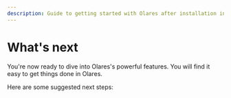 ```yaml
---
description: Guide to getting started with Olares after installation including initial setup, configuration, and essential features.
---
```



# What's next

You're now ready to dive into Olares's powerful features. You will find it easy to get things done in Olares. 

Here are some suggested next steps:


<div class="launch-card-container">
  <!-- Card 1 -->
  <LaunchCard
    class="launch-card"
    title="Explore use cases"
    description="Discover the various ways you can leverage Olares in daily life."
    :links="[
      { text: 'Stable Diffusion', href: '../../use-cases/stable-diffusion' },
      { text: 'Open WebUI',        href: '../../use-cases/openwebui'        },
      { text: 'Perplexica',        href: '../../use-cases/perplexica'       },
      { text: 'Dify',              href: '../../use-cases/dify'             },
      { text: 'Steam',              href: '../../use-cases/stream-game'      }
    ]"
    buttonText="Learn more"
    buttonLink="../../use-cases/"
  />

  <!-- Card 2 -->
  <LaunchCard
    class="launch-card"
    title="Try Olares apps"
    description="Familiarize yourself with the system applications on Olares."
    :links="[
      { text: 'Profile', href: '../olares/profile' },
      { text: 'Market',  href: '../olares/market' },
      { text: 'Files',   href: '../olares/files/' },
      { text: 'Settings',   href: '../olares/settings/' },
      { text: 'Wise',    href: '../olares/wise/'  }
    ]"
    buttonText="Learn more"
    buttonLink="../olares/"
  />
  <!-- Card 3 -->
  
   <LaunchCard
    class="launch-card"
    title="Get started with LarePass"
    description="Use the LarePass client to manage your account, VPN, device, and more."
    :links="[
      { text: 'Manage accounts', href: '../larepass/create-account' },
      { text: 'Enable VPN',  href: '../larepass/private-network' },
      { text: 'Manage device',   href: '../larepass/manage-device' },
     // { text: 'Sync file',   href: '../larepass/sync-share' },
      { text: 'Collect content',    href: '../larepass/manage-knowledge'},
    ]"
    buttonText="Learn more"
    buttonLink="../larepass/"
    />

  <!-- Card 3 -->
  <LaunchCard
    class="launch-card"
    title="Understand Olares"
    description="Deepen your understanding of Olares."
    :links="[
      { text: 'Olares ID',  href: '../concepts/olares-id' },
      { text: 'Account',    href: '../concepts/account'   },
      { text: 'Application',href: '../concepts/application' },
      { text: 'Network',href: '../concepts/network' },
      { text: 'Data',href: '../concepts/data' },
    ]"
    buttonText="Learn more"
    buttonLink="../concepts/"
  />
</div>

<style>
/* ──────────────────────────────────────────────────────────────
   Layout container: neat responsive grid (1–3 cards per row)
   ────────────────────────────────────────────────────────────── */
.launch-card-container {
  display: grid;
  gap: 1.5rem;
  grid-template-columns: repeat(auto-fill, minmax(260px, 1fr));
  margin-top: 0.75rem;
}

/* ──────────────────────────────────────────────────────────────
   Individual card: equal height + button fixed to bottom
   ────────────────────────────────────────────────────────────── */
.launch-card {
  display: flex;
  flex-direction: column;   /* stack children vertically            */
  height: 100%;             /* stretch to equal height in the grid  */
  padding: 1.25rem 1.5rem;
  background: var(--vp-c-bg);
  border: 1px solid var(--vp-c-divider);
  border-radius: 12px;
}

/* Typography tweaks (optional) */
.launch-card h3 { margin: 0 0 .5rem; }
.launch-card p  { margin: 0 0 1rem; }

/* List grows to fill spare space, pushing button down */
.launch-card ul {
  margin: 0 0 1.5rem;
  padding-left: 1.2rem;
  flex-grow: 1;             /* absorbs extra vertical space         */
}

/* Button sits at the very bottom of the card */
.launch-card a.btn {
  margin-top: auto;         /* pushes itself to the bottom          */
  align-self: flex-start;   /* keep left-aligned (optional)         */

  display: inline-block;
  padding: .45rem 1.1rem;
  border-radius: 6px;
  background: #ff5252;
  color: #fff;
  font-weight: 500;
  text-decoration: none;
  transition: opacity .15s ease;
}
.launch-card a.btn:hover { opacity: .85; }
</style>